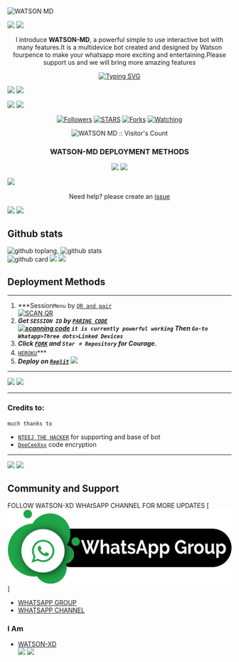 
<img alt="WATSON MD" height="300" src="https://i.postimg.cc/NfTgXrKh/IMG-20240808-WA0006.jpg">
  
<a><img src='https://i.imgur.com/LyHic3i.gif'/></a>
<a><img src='https://i.imgur.com/LyHic3i.gif'/></a>

<p align="center">l introduce <b>WATSON-MD</b>, a powerful simple to use interactive bot with many features.It is a multidevice bot created and designed by Watson fourpence to make your whatsapp more exciting and entertaining.Please support us and we will bring more amazing features </p>
<p align="center">
  <a href="https://git.io/typing-svg"><img src="https://readme-typing-svg.demolab.com?font=EB+Garamond&weight=800&size=28&duration=4000&pause=1000&random=false&width=420&lines=+• WATSON+MD+IS+A+WHATSAPP+BOT;DEVELOPED+BY+WATSON-XD; Please+fork+and+star+repo." alt="Typing SVG" /></a>
 </p>
<a><img src='https://i.imgur.com/LyHic3i.gif'/></a>
<a><img src='https://i.imgur.com/LyHic3i.gif'/></a>

<p align="center">
  <a href="https://github.com/WATSON-XD1/WATSON-MD-.git">
    
  </a>
</p>
    
<a><img src='https://i.imgur.com/LyHic3i.gif'/></a>
<a><img src='https://i.imgur.com/LyHic3i.gif'/></a>
   
 
<p align="center">
  <a href="https://github.com/WATSON-XD1?tab=followers"><img title="Followers" src="https://img.shields.io/github/followers/WATSON-XD1?label=Followers&style=social"></a>
  <a href="https://github.com/WATSON-MD/WATSON-MD-/stargazers/"><img title="STARS" src="https://img.shields.io/github/stars/WATSON-XD1/WATSON-MD-?&style=social"></a>
  <a href="https://github.com/WATSON-XD1/WATSON-MD-/network/members"><img
  <a href="https://github.com/WATSON-MD/WATSON-MD-/network/members"><img title="Forks" src="https://img.shields.io/github/forks/WATSON-XD1/WATSON-MD-?style=social"></a>
  <a href="https://github.com/Ntee-j01/NTEEJ-MD/watchers"><img title="Watching" src="https://img.shields.io/github/watchers/WATSON-XD1/WATSON-MD-?label=Watching&style=social"></a>
</p>
 
<p align="center"><img src="https://profile-counter.glitch.me/{WATSON-XD1}/count.svg" alt="WATSON MD :: Visitor's Count" /></p>

<h3 align="center"><b>WATSON-MD</b> DEPLOYMENT METHODS
</h3>

<p align="center">
  <a href="https://dashboard.heroku.com/new?template=https://github.com/WATSON-XD1/WATSON-MD-"><img src="https://img.shields.io/badge/heroku-9d7acc?style=for-the-badge&logo=heroku&logoColor=430098"></a>
  <a href="https://venocyber-web01.vercel.app/replit.html"><img src="https://img.shields.io/badge/replit-253c99?style=for-the-badge&logo=replit&logoColor=F26207"></a>
 </p>
  <a href="https://youtu.be/3NdJb6_1cJM"><img src="https://img.shields.io/badge/CodeSpace-green?colorA=%23ff000&colorB=%23017e40&style=for-the-badge&logo=git&logoColor=white"></a>
</p>
<p align="center">Need help? please create an <a href="https://github.com/WATSON-XD1/WATSON-MD-">issue</a></p>
 

<a><img src='https://i.imgur.com/LyHic3i.gif'/></a>
<a><img src='https://i.imgur.com/LyHic3i.gif'/></a>

## Github stats
![github toplang](https://github-readme-stats.vercel.app/api/top-langs/?username=WATSON-XD1&layout=compact&theme=chartreuse-dark),
![github stats](https://github-readme-stats.vercel.app/api?username=WATSON-XD1&show_icons=true&theme=chartreuse-dark)   
![github card](https://github-readme-stats.vercel.app/api/pin/?username=WATSON-XD1&repo=WATSON-MD-&theme=chartreuse-dark)
   <a><img src='https://i.imgur.com/LyHic3i.gif'/></a>
   <a><img src='https://i.imgur.com/LyHic3i.gif'/></a>
## Deployment Methods
---
1.  ***Session`Menu` by [`QR and pair`](https://watsonxdboy-3.onrender.com) 
    <br>
<a href="https://nteej-session-generator-j7aq.onrender.com/wasiqr"><img title="SCAN QR" src="https://img.shields.io/badge/Scanning qr-h?color=darkblue&style=for-the-badge&logo=msi"></a>
2. ***Get `SESSION ID` by [`PARING CODE`](https://watsonxdboy-3.onrender.com)
    <br>
<a href="https://watsonxdboy-3.onrender.com"><img title="scanning code" src="https://img.shields.io/badge/ pairing code-h?color=green&style=for-the-badge&logo=msi"></a>
`it is currently powerful working`
Then `Go-to Whatapp>Three dots>Linked Devices`***
3.  ***Click [`FORK`](https://github.com/Watson-XD1/WATSON-MD-/fork) and `Star ⭐ Repository` for Courage.***
4. [`HEROKU`](https://dashboard.heroku.com/new?template=https://github.com/WATSON-XD1/WATSON-MD-)***
5.  ***Deploy on [`Replit`](https://replit.com/github.com/WATSON-XD1/WATSON-MD-)***
<a><img src='https://i.imgur.com/LyHic3i.gif'/></a>
---
<a><img src='https://i.imgur.com/LyHic3i.gif'/></a>
<a><img src='https://i.imgur.com/LyHic3i.gif'/></a>

---
### Credits to:
`much thanks to`
- [`NTEEJ THE HACKER`](https://github.com/Ntee-j01/NTEEJ-MD) for supporting and base of bot
- [`DeeCeeXxx`](https://github.com/DeeCeeXxx) code encryption

---
<a><img src='https://i.imgur.com/LyHic3i.gif'/></a>
<a><img src='https://i.imgur.com/LyHic3i.gif'/></a>

## Community and Support

FOLLOW WATSON-XD WHAtSAPP CHANNEL FOR MORE UPDATES
[![JOIN WHATSAPP GROUP](https://raw.githubusercontent.com/Neeraj-x0/Neeraj-x0/main/photos/suddidina-join-whatsapp.png)]
 - [ WHATSAPP GROUP ](https://chat.whatsapp.com/E0a2bl9wHYlCHuL35WBR88)
 - [ WHATSAPP CHANNEL ](https://whatsapp.com/channel/0029VajjzuB9sBI890YffB1b)

### I Am
- [WATSON-XD](https://github.com/WATSON-XD1)  
<a><img src='https://i.imgur.com/LyHic3i.gif'/></a>
<a><img src='https://i.imgur.com/LyHic3i.gif'/></a>
